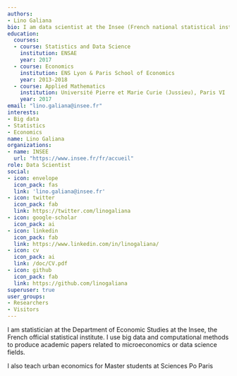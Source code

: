 ```yaml
---
authors:
- Lino Galiana
bio: I am data scientist at the Insee (French national statistical institute), interested in big data and computational methods for statistical and economic analysis
education:
  courses:
  - course: Statistics and Data Science
    institution: ENSAE
    year: 2017
  - course: Economics
    institution: ENS Lyon & Paris School of Economics
    year: 2013-2018
  - course: Applied Mathematics
    institution: Université Pierre et Marie Curie (Jussieu), Paris VI
    year: 2017
email: "lino.galiana@insee.fr"
interests:
- Big data
- Statistics
- Economics
name: Lino Galiana
organizations:
- name: INSEE
  url: "https://www.insee.fr/fr/accueil"
role: Data Scientist
social:
- icon: envelope
  icon_pack: fas
  link: 'lino.galiana@insee.fr'
- icon: twitter
  icon_pack: fab
  link: https://twitter.com/linogaliana
- icon: google-scholar
  icon_pack: ai
- icon: linkedin
  icon_pack: fab
  link: https://www.linkedin.com/in/linogaliana/
- icon: cv
  icon_pack: ai
  link: /doc/CV.pdf
- icon: github
  icon_pack: fab
  link: https://github.com/linogaliana
superuser: true
user_groups:
- Researchers
- Visitors
---
```



I am statistician at the Department of Economic Studies at the Insee, the French official statistical institute. I use big data and computational methods to produce academic papers related to microeconomics or data science fields. 

I also teach urban economics for Master students at Sciences Po Paris

